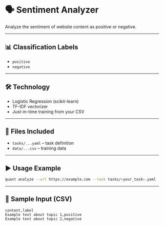 # 🗣️ Sentiment Analyzer

Analyze the sentiment of website content as positive or negative.

---

## 📊 Classification Labels

- `positive`
- `negative`

---

## 🛠️ Technology

- Logistic Regression (scikit-learn)
- TF-IDF vectorizer
- Just-in-time training from your CSV

---

## 📂 Files Included

- `tasks/...yaml` – task definition
- `data/...csv` – training data

---

## ▶️ Usage Example

```bash
quant analyze --url https://example.com --task tasks/<your_task>.yaml
```

---

## 🧪 Sample Input (CSV)

```csv
content,label
Example text about topic 1,positive
Example text about topic 2,negative
```